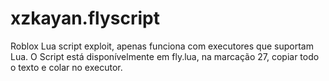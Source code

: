 # xzkayan.flyscript
Roblox Lua script exploit, apenas funciona com executores que suportam Lua.
O Script está disponívelmente em fly.lua, na marcação 27, copiar todo o texto e colar no executor.

